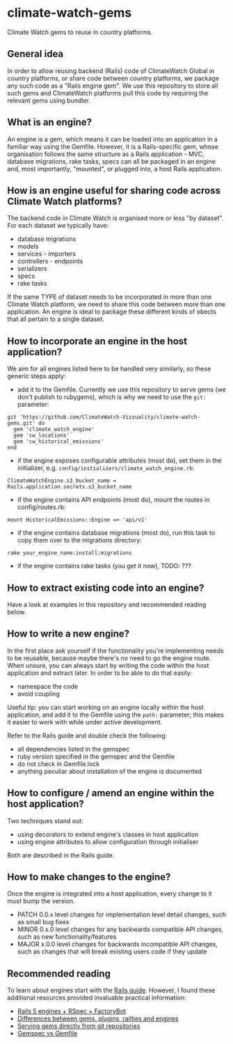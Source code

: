 # climate-watch-gems
Climate Watch gems to reuse in country platforms.

## General idea

In order to allow reusing backend (Rails) code of ClimateWatch Global in country platforms, or share code between country platforms, we package any such code as a "Rails engine gem". We use this repository to store all such gems and ClimateWatch platforms pull this code by requiring the relevant gems using bundler.

## What is an engine?

An engine is a gem, which means it can be loaded into an application in a familiar way using the Gemfile. However, it is a Rails-specific gem, whose organisation follows the same structure as a Rails application - MVC, database migrations, rake tasks, specs can all be packaged in an engine and, most importantly, "mounted", or plugged into, a host Rails application.

## How is an engine useful for sharing code across Climate Watch platforms?

The backend code in Climate Watch is organised more or less "by dataset". For each dataset we typically have:
- database migrations
- models
- services - importers
- controllers - endpoints
- serializers
- specs
- rake tasks

If the same TYPE of dataset needs to be incorporated in more than one Climate Watch platform, we need to share this code between more than one application. An engine is ideal to package these different kinds of obects that all pertain to a single dataset.

## How to incorporate an engine in the host application?

We aim for all engines listed here to be handled very similarly, so these generic steps apply:

- add it to the Gemfile. Currently we use this repository to serve gems (we don't publish to rubygems), which is why we need to use the `git:` parameter:

```
git 'https://github.com/ClimateWatch-Vizzuality/climate-watch-gems.git' do
  gem 'climate_watch_engine'
  gem 'cw_locations'
  gem 'cw_historical_emissions'
end
```

- if the engine exposes configurable attributes (most do), set them in the initializer, e.g. `config/initializers/climate_watch_engine.rb`:

`ClimateWatchEngine.s3_bucket_name = Rails.application.secrets.s3_bucket_name`

- if the engine contains API endpoints (most do), mount the routes in config/routes.rb:

`mount HistoricalEmissions::Engine => 'api/v1'`

- if the engine contains database migrations (most do), run this task to copy them over to the migrations directory:

`rake your_engine_name:install:migrations`

- if the engine contains rake tasks (you get it now), TODO: ???

## How to extract existing code into an engine?

Have a look at examples in this repository and recommended reading below.

## How to write a new engine?

In the first place ask yourself if the functionality you're implementing needs to be reusable, because maybe there's no need to go the engine route. When unsure, you can always start by writing the code within the host application and extract later. In order to be able to do that easily:
- namespace the code
- avoid coupling

Useful tip: you can start working on an engine locally within the host application, and add it to the Gemfile using the `path:` parameter; this makes it easier to work with while under active development.

Refer to the Rails guide and double check the following:
- all dependencies listed in the gemspec
- ruby version specified in the gemspec and the Gemfile
- do not check in Gemfile.lock
- anything peculiar about installation of the engine is documented

## How to configure / amend an engine within the host application?

Two techniques stand out:
- using decorators to extend engine's classes in host application
- using engine attributes to allow configuration through initialiser

Both are described in the Rails guide.

## How to make changes to the engine?

Once the engine is integrated into a host application, every change to it must bump the version.

- PATCH 0.0.x level changes for implementation level detail changes, such as small bug fixes
- MINOR 0.x.0 level changes for any backwards compatible API changes, such as new functionality/features
- MAJOR x.0.0 level changes for backwards incompatible API changes, such as changes that will break existing users code if they update

## Recommended reading

To learn about engines start with the [Rails guide](https://guides.rubyonrails.org/engines.html). However, I found these additional resources provided invaluable practical information:
- [Rails 5 engines + RSpec + FactoryBot](https://medium.com/@mohnishgj/how-to-setup-rspec-factory-bot-and-spring-for-a-rails-5-engines-154af307c12d)
- [Differences between gems, plugins, railties and engines](http://hawkins.io/2012/03/defining_plugins_gems_railties_and_engines/)
- [Serving gems directly from git repositories](https://bundler.io/v1.12/git.html)
- [Gemspec vs Gemfile](https://yehudakatz.com/2010/12/16/clarifying-the-roles-of-the-gemspec-and-gemfile/)
